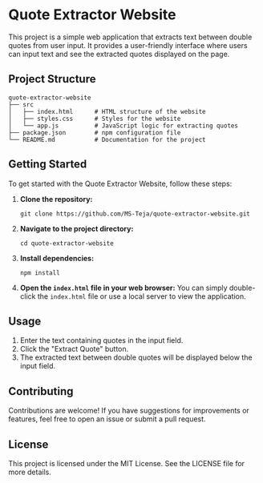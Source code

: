 # Quote Extractor Website

This project is a simple web application that extracts text between double quotes from user input. It provides a user-friendly interface where users can input text and see the extracted quotes displayed on the page.

## Project Structure

```
quote-extractor-website
├── src
│   ├── index.html      # HTML structure of the website
│   ├── styles.css      # Styles for the website
│   └── app.js          # JavaScript logic for extracting quotes
├── package.json        # npm configuration file
└── README.md           # Documentation for the project
```

## Getting Started

To get started with the Quote Extractor Website, follow these steps:

1. **Clone the repository:**
   ```
   git clone https://github.com/MS-Teja/quote-extractor-website.git
   ```

2. **Navigate to the project directory:**
   ```
   cd quote-extractor-website
   ```

3. **Install dependencies:**
   ```
   npm install
   ```

4. **Open the `index.html` file in your web browser:**
   You can simply double-click the `index.html` file or use a local server to view the application.

## Usage

1. Enter the text containing quotes in the input field.
2. Click the "Extract Quote" button.
3. The extracted text between double quotes will be displayed below the input field.

## Contributing

Contributions are welcome! If you have suggestions for improvements or features, feel free to open an issue or submit a pull request.

## License

This project is licensed under the MIT License. See the LICENSE file for more details.